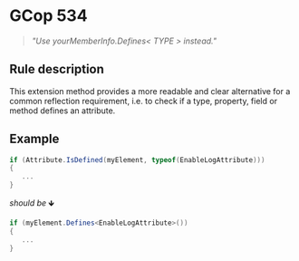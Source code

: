 ﻿# GCop 534

> *"Use yourMemberInfo.Defines< TYPE > instead."*

## Rule description
This extension method provides a more readable and clear alternative for a common reflection requirement, i.e. to check if a type, property, field or method defines an attribute.

## Example

```csharp
if (Attribute.IsDefined(myElement, typeof(EnableLogAttribute)))
{
   ...
}
```

*should be* 🡻

```csharp
if (myElement.Defines<EnableLogAttribute>())
{
   ...
}
```
